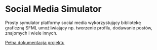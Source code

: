 # Social Media Simulator
Prosty symulator platformy social media wykorzystujący bibliotekę graficzną SFML umożliwiający np. tworzenie profilu, dodawanie postów, znajomych i wiele innych.

[Pełna dokumentacja projektu](https://docs.google.com/document/u/1/d/e/2PACX-1vTVr4x_fb5FMt5Gi7com_9VIkGspAruJyTQbpbYhmtP-AAwAU8aPDUpDRsSiU2-BqLkB8HEaerxqZsW/pub)
